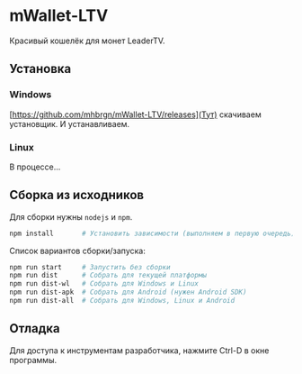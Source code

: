 mWallet-LTV
==============
Красивый кошелёк для монет LeaderTV.

Установка
--------
### Windows
[https://github.com/mhbrgn/mWallet-LTV/releases](Тут) скачиваем установщик. И устанавливаем.

### Linux
В процессе...

Сборка из исходников
-------------------
Для сборки нужны `nodejs` и `npm`.
```bash
npm install       # Установить зависимости (выполняем в первую очередь)
```

Список вариантов сборки/запуска:
```bash
npm run start	  # Запустить без сборки
npm run dist	  # Собрать для текущей платформы
npm run dist-wl   # Собрать для Windows и Linux
npm run dist-apk  # Собрать для Android (нужен Android SDK)
npm run dist-all  # Собрать для Windows, Linux и Android
```

Отладка
--------
Для доступа к инструментам разработчика, нажмите Ctrl-D в окне программы.

